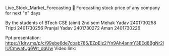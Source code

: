 
Live_Stock_Market_Forecasting
💸  Forecasting stock price of any company for next "n" days

By the students of BTech CSE (aiml) 2nd sem
Mehak Yadav 2401730258
Tripti 2401730256
Pranjal Yadav 2401730272
Aman 2401730226

Ppt presentation:
https://1drv.ms/p/c/99ebe6de7cbab785/EZpElz2lYn9Ah4anmY3EEd8BgNr2llUCmwatUg6Wt_dqUw
Video link:

